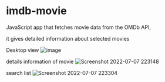 # imdb-movie
JavaScript app that fetches movie data from the OMDb API,




it gives detailed information about selected movies





Desktop view
![image](https://user-images.githubusercontent.com/66823845/177829424-37a3aba1-5951-4b40-a207-7601295df8f2.png)




details information of movie
![Screenshot 2022-07-07 223148](https://user-images.githubusercontent.com/66823845/177829826-9a852468-1053-415a-9de9-fb267b7f9901.jpg)





search list
![Screenshot 2022-07-07 223304](https://user-images.githubusercontent.com/66823845/177830025-5b37769c-6dd8-406a-9096-85bcb9e53146.jpg)
